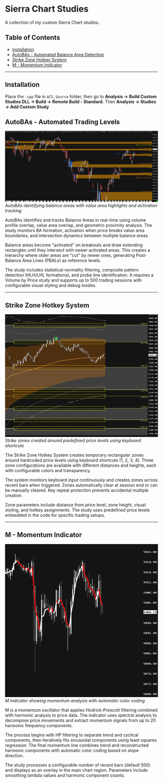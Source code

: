 # Sierra Chart Studies
A collection of my custom Sierra Chart studies.

## Table of Contents
- [Installation](#installation)
- [AutoBAs - Automated Balance Area Detection](#autobas---automated-balance-area-detection)
- [Strike Zone Hotkey System](#strike-zone-hotkey-system)
- [M - Momentum Indicator](#m---momentum-indicator)

---

## Installation
Place the `.cpp` file in `ACS_Source` folder, then go to **Analysis → Build Custom Studies DLL → Build → Remote Build - Standard.** Then **Analysis → Studies → Add Custom Study**

## AutoBAs - Automated Trading Levels
![AutoBAs Example](images/AutoBAs.png)
*AutoBAs identifying balance areas with value area highlights and activation tracking*

AutoBAs identifies and tracks Balance Areas in real-time using volume profile overlap, value area overlap, and geometric proximity analysis. The study monitors BA formation, activation when price breaks value area boundaries, and intersection dynamics between multiple balance areas.

Balance areas become "activated" on breakouts and draw extending rectangles until they intersect with newer activated areas. This creates a hierarchy where older areas are "cut" by newer ones, generating Post-Balance Area Lines (PBALs) as reference levels.

The study includes statistical normality filtering, composite pattern detection (HLH/LHL formations), and probe line identification. It requires a Volume by Price study and supports up to 500 trading sessions with configurable visual styling and debug modes.

---

## Strike Zone Hotkey System
![Strike Zone Example](images/StrikeZone.png)
*Strike zones created around predefined price levels using keyboard shortcuts*

The Strike Zone Hotkey System creates temporary rectangular zones around hardcoded price levels using keyboard shortcuts (1, 2, 3, 4). Three zone configurations are available with different distances and heights, each with configurable colors and transparency.

The system monitors keyboard input continuously and creates zones across recent bars when triggered. Zones automatically clear at session end or can be manually cleared. Key repeat protection prevents accidental multiple creation.

Zone parameters include distance from price level, zone height, visual styling, and hotkey assignments. The study uses predefined price levels embedded in the code for specific trading setups.

---

## M - Momentum Indicator
![M Indicator Example](images/Momo.png)
*M indicator showing momentum analysis with automatic color coding*

M is a momentum oscillator that applies Hodrick-Prescott filtering combined with harmonic analysis to price data. The indicator uses spectral analysis to decompose price movements and extract momentum signals from up to 20 harmonic frequency components.

The process begins with HP filtering to separate trend and cyclical components, then iteratively fits sinusoidal components using least squares regression. The final momentum line combines trend and reconstructed harmonic components with automatic color coding based on slope direction.

The study processes a configurable number of recent bars (default 500) and displays as an overlay in the main chart region. Parameters include smoothing lambda values and harmonic component counts.
